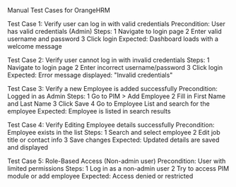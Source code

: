 Manual Test Cases for OrangeHRM

Test Case 1: Verify user can log in with valid credentials
Precondition: User has valid credentials (Admin)
Steps:
1 Navigate to login page
2 Enter valid username and password
3 Click login
Expected: Dashboard loads with a welcome message

Test Case 2: Verify user cannot log in with invalid credentials
Steps:
1 Navigate to login page
2 Enter incorrect username/password
3 Click login
Expected: Error message displayed: "Invalid credentials"

Test Case 3: Verify a new Employee is added successfully
Precondition: Logged in as Admin
Steps:
1 Go to PIM > Add Employee
2 Fill in First Name and Last Name
3 Click Save
4 Go to Employee List and search for the employee
Expected: Employee is listed in search results

Test Case 4: Verify Editing Employee details successfully
Precondition: Employee exists in the list
Steps:
1 Search and select employee
2 Edit job title or contact info
3 Save changes
Expected: Updated details are saved and displayed

Test Case 5: Role-Based Access (Non-admin user)
Precondition: User with limited permissions
Steps:
1 Log in as a non-admin user
2 Try to access PIM module or add employee
Expected: Access denied or restricted
